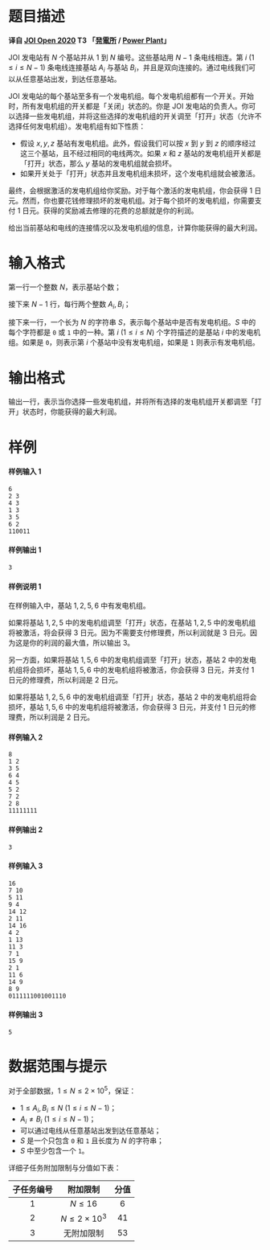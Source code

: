 
# 题目描述

**译自 [JOI Open 2020](https://contests.ioi-jp.org/open-2020/index.html) T3 「[発電所](http://s3-ap-northeast-1.amazonaws.com/data.cms.ioi-jp.org/open-2020/power/2020-open-power-statement.pdf) / [Power Plant](http://s3-ap-northeast-1.amazonaws.com/data.cms.ioi-jp.org/open-2020/power/2020-open-power-statement-en.pdf)」**

JOI 发电站有 $N$ 个基站并从 $1$ 到 $N$ 编号。这些基站用 $N-1$ 条电线相连。第 $i\ (1\le i\le N-1)$ 条电线连接基站 $A_i$ 与基站 $B_i$，并且是双向连接的。通过电线我们可以从任意基站出发，到达任意基站。

JOI 发电站的每个基站至多有一个发电机组。每个发电机组都有一个开关。开始时，所有发电机组的开关都是「关闭」状态的。你是 JOI 发电站的负责人。你可以选择一些发电机组，并将这些选择的发电机组的开关调至「打开」状态（允许不选择任何发电机组）。发电机组有如下性质：

- 假设 $x,y,z$ 基站有发电机组。此外，假设我们可以按 $x$ 到 $y$ 到 $z$ 的顺序经过这三个基站，且不经过相同的电线两次。如果 $x$ 和 $z$ 基站的发电机组开关都是「打开」状态，那么 $y$ 基站的发电机组就会损坏。
- 如果开关处于「打开」状态并且发电机组未损坏，这个发电机组就会被激活。

最终，会根据激活的发电机组给你奖励。对于每个激活的发电机组，你会获得 $1$ 日元。然而，你也要花钱修理损坏的发电机组。对于每个损坏的发电机组，你需要支付 $1$ 日元。获得的奖励减去修理的花费的总额就是你的利润。

给出当前基站和电线的连接情况以及发电机组的信息，计算你能获得的最大利润。

# 输入格式

第一行一个整数 $N$，表示基站个数；

接下来 $N-1$ 行，每行两个整数 $A_i,B_i$；

接下来一行，一个长为 $N$ 的字符串 $S$，表示每个基站中是否有发电机组。$S$ 中的每个字符都是 $\texttt 0$ 或 $\texttt 1$ 中的一种。第 $i\ (1\le i\le N)$ 个字符描述的是基站 $i$ 中的发电机组。如果是 $\texttt 0$，则表示第 $i$ 个基站中没有发电机组，如果是 $\texttt 1$ 则表示有发电机组。

# 输出格式

输出一行，表示当你选择一些发电机组，并将所有选择的发电机组开关都调至「打开」状态时，你能获得的最大利润。

# 样例

#### 样例输入 1

```plain
6
2 3
4 3
1 3
3 5
6 2
110011
```

#### 样例输出 1

```plain
3
```

#### 样例说明 1

在样例输入中，基站 $1,2,5,6$ 中有发电机组。

如果将基站 $1,2,5$ 中的发电机组调至「打开」状态，在基站 $1,2,5$ 中的发电机组将被激活，将会获得 $3$ 日元。因为不需要支付修理费，所以利润就是 $3$ 日元。因为这是你的利润的最大值，所以输出 $3$。

另一方面，如果将基站 $1,5,6$ 中的发电机组调至「打开」状态，基站 $2$ 中的发电机组将会损坏，基站 $1,5,6$ 中的发电机组将被激活，你会获得 $3$ 日元，并支付 $1$ 日元的修理费，所以利润是 $2$ 日元。

如果将基站 $1,2,5,6$ 中的发电机组调至「打开」状态，基站 $2$ 中的发电机组将会损坏，基站 $1,5,6$ 中的发电机组将被激活，你会获得 $3$ 日元，并支付 $1$ 日元的修理费，所以利润是 $2$ 日元。

#### 样例输入 2

```plain
8
1 2
3 5
6 4
4 5
5 2
7 2
2 8
11111111
```

#### 样例输出 2

```plain
3
```

#### 样例输入 3

```plain
16
7 10
5 11
9 4
14 12
2 11
14 16
4 2
1 13
11 3
7 1
15 9
2 1
11 6
14 9
8 9
0111111001001110
```

#### 样例输出 3

```plain
5
```

# 数据范围与提示

对于全部数据，$1\le N\le 2\times 10^5$，保证：

- $1\le A_i,B_i\le N\ (1\le i\le N-1)$；
- $A_i\neq B_i\ (1\le i\le N-1)$；
- 可以通过电线从任意基站出发到达任意基站；
- $S$ 是一个只包含 $\texttt 0$ 和 $\texttt 1$ 且长度为 $N$ 的字符串；
- $S$ 中至少包含一个 $\texttt 1$。

详细子任务附加限制与分值如下表：

| 子任务编号 |      附加限制       | 分值 |
| :--------: | :-----------------: | :--: |
|    $1$     |      $N\le 16$      | $6$  |
|    $2$     | $N\le 2\times 10^3$ | $41$ |
|    $3$     |     无附加限制      | $53$ |



